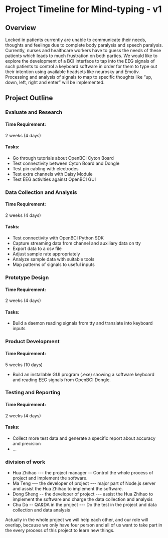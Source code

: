 # Project Timeline for Mind-typing - v1

## Overview

Locked in patients currently are unable to communicate their needs, thoughts and feelings due to complete body paralysis and speech paralysis. Currently, nurses and healthcare workers have to guess the needs of these patients which leads to much frustration on both parties. We would like to explore the development of a BCI interface to tap into the EEG signals of such patients to control a keyboard software in order for them to type out their intention using available headsets like neurosky and Emotiv. Processing and analysis of signals to map to specific thoughts like “up, down, left, right and enter” will be implemented.

## Project Outline

### Evaluate and Research

#### Time Requirement:

2 weeks (4 days)

#### Tasks:

* Go through tutorials about OpenBCI Cyton Board
* Test connectivity between Cyton Board and Dongle
* Test pin cabling with electrodes
* Test extra channels with Daisy Module
* Test EEG activities against OpenBCI GUI


### Data Collection and Analysis

#### Time Requirement:

2 weeks (4 days)

#### Tasks:

* Test connectivity with OpenBCI Python SDK
* Capture streaming data from channel and auxiliary data on tty
* Export data to a csv file
* Adjust sample rate appropriately
* Analyze sample data with suitable tools
* Map patterns of signals to useful inputs


### Prototype Design

#### Time Requirement:

2 weeks (4 days)

#### Tasks:

* Build a daemon reading signals from tty and translate into keyboard inputs

### Product Development

#### Time Requirement:

5 weeks (10 days)

* Build an installable GUI program (.exe) showing a software keyboard and reading EEG signals from OpenBCI Dongle.

### Testing and Reporting

#### Time Requirement:

2 weeks (4 days)

#### Tasks:

* Collect more test data and generate a specific report about accuracy and precision
* ...
### division of work
* Hua Zhihao --- the project manager -- Control the whole process of project and implement the software. 
* Ma Teng --- the developer of project --- major part of Node.js server and assist the Hua Zhihao to implement the software.
* Dong Sheng -- the developer of project --- assist the Hua Zhihao to implement the software and charge the data collection and analysis
* Chu Da -- QA&DA in the project --- Do the test in the project and data collection and data analysis

Actually in the whole project we will help each other, and our role will overlap, because we only have four person and all of us want to take part in the every process of this project to learn new things.

